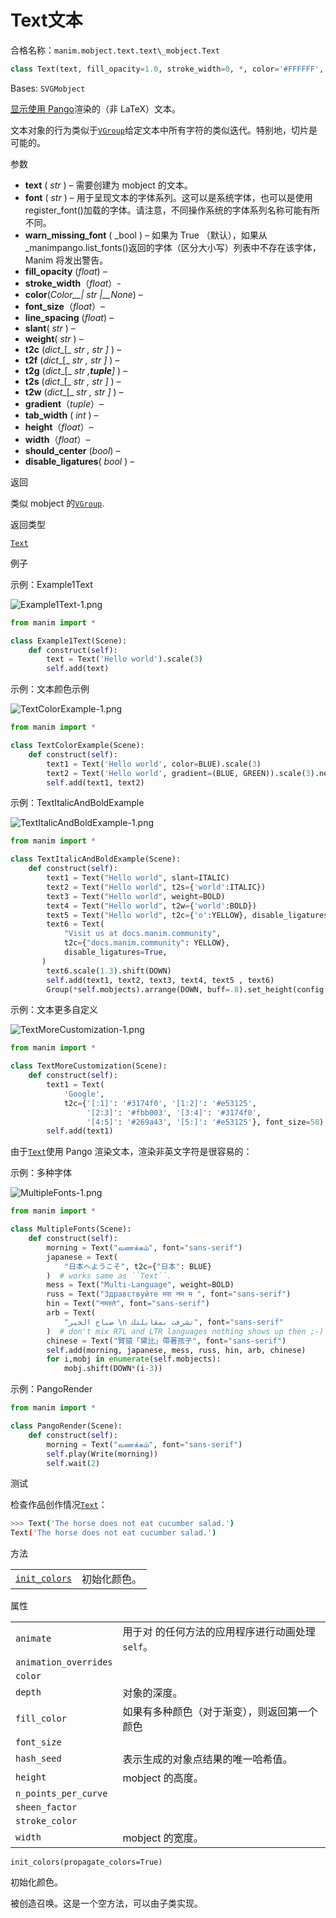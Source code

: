 # Text文本

合格名称：`manim.mobject.text.text\_mobject.Text`


```py
class Text(text, fill_opacity=1.0, stroke_width=0, *, color='#FFFFFF', font_size=48, line_spacing=- 1, font='', slant='NORMAL', weight='NORMAL', t2c=None, t2f=None, t2g=None, t2s=None, t2w=None, gradient=None, tab_width=4, warn_missing_font=True, height=None, width=None, should_center=True, disable_ligatures=False, **kwargs)
```

Bases: `SVGMobject`

[显示使用 Pango](https://pango.gnome.org/)渲染的（非 LaTeX）文本。

文本对象的行为类似于[`VGroup`]()给定文本中所有字符的类似迭代。特别地，切片是可能的。

参数

- **text** ( _str_ ) – 需要创建为 mobject 的文本。
- **font** ( _str_ ) – 用于呈现文本的字体系列。这可以是系统字体，也可以是使用 register_font()加载的字体。请注意，不同操作系统的字体系列名称可能有所不同。
- **warn_missing_font** ( \_bool ) – 如果为 True （默认），如果从\_manimpango.list_fonts()返回的字体（区分大小写）列表中不存在该字体，Manim 将发出警告。
- **fill_opacity** (_float_) –
- **stroke_width**（_float_）-
- **color**(_Color\_\_|_ _str_ _|\_\_None_) –
- **font_size**（_float_）–
- **line_spacing** (_float_) –
- **slant**( _str_ ) –
- **weight**( _str_ ) –
- **t2c** (_dict_\_\[_ _str_ _,_ _str_ _\]_ ) –
- **t2f** (_dict_\_\[_ _str_ _,_ _str_ _\]_ ) –
- **t2g** (_dict_\_\[_ _str_ _,**tuple**\]_ ) –
- **t2s** (_dict_\_\[_ _str_ _,_ _str_ _\]_ ) –
- **t2w** (_dict_\_\[_ _str_ _,_ _str_ _\]_ ) –
- **gradient**（_tuple_）–
- **tab_width** ( _int_ ) –
- **height**（_float_）–
- **width**（_float_）–
- **should_center** (_bool_) –
- **disable_ligatures**( _bool_ ) –

返回

类似 mobject 的[`VGroup`]().

返回类型

[`Text`]()

例子

示例：Example1Text

![Example1Text-1.png](../../static/Example1Text-1.png)

```py
from manim import *

class Example1Text(Scene):
    def construct(self):
        text = Text('Hello world').scale(3)
        self.add(text)
```


示例：文本颜色示例

![TextColorExample-1.png](../../static/TextColorExample-1.png)


```py
from manim import *

class TextColorExample(Scene):
    def construct(self):
        text1 = Text('Hello world', color=BLUE).scale(3)
        text2 = Text('Hello world', gradient=(BLUE, GREEN)).scale(3).next_to(text1, DOWN)
        self.add(text1, text2)
```


示例：TextItalicAndBoldExample 

![TextItalicAndBoldExample-1.png](../../static/TextItalicAndBoldExample-1.png)


```py
from manim import *

class TextItalicAndBoldExample(Scene):
    def construct(self):
        text1 = Text("Hello world", slant=ITALIC)
        text2 = Text("Hello world", t2s={'world':ITALIC})
        text3 = Text("Hello world", weight=BOLD)
        text4 = Text("Hello world", t2w={'world':BOLD})
        text5 = Text("Hello world", t2c={'o':YELLOW}, disable_ligatures=True)
        text6 = Text(
            "Visit us at docs.manim.community",
            t2c={"docs.manim.community": YELLOW},
            disable_ligatures=True,
       )
        text6.scale(1.3).shift(DOWN)
        self.add(text1, text2, text3, text4, text5 , text6)
        Group(*self.mobjects).arrange(DOWN, buff=.8).set_height(config.frame_height-LARGE_BUFF)
```


示例：文本更多自定义

![TextMoreCustomization-1.png](../../static/TextMoreCustomization-1.png)


```py
from manim import *

class TextMoreCustomization(Scene):
    def construct(self):
        text1 = Text(
            'Google',
            t2c={'[:1]': '#3174f0', '[1:2]': '#e53125',
                 '[2:3]': '#fbb003', '[3:4]': '#3174f0',
                 '[4:5]': '#269a43', '[5:]': '#e53125'}, font_size=58).scale(3)
        self.add(text1)
```


由于[`Text`]()使用 Pango 渲染文本，渲染非英文字符是很容易的：

示例：多种字体

![MultipleFonts-1.png](../../static/MultipleFonts-1.png)

```py
from manim import *

class MultipleFonts(Scene):
    def construct(self):
        morning = Text("வணக்கம்", font="sans-serif")
        japanese = Text(
            "日本へようこそ", t2c={"日本": BLUE}
        )  # works same as ``Text``.
        mess = Text("Multi-Language", weight=BOLD)
        russ = Text("Здравствуйте मस नम म ", font="sans-serif")
        hin = Text("नमस्ते", font="sans-serif")
        arb = Text(
            "صباح الخير \n تشرفت بمقابلتك", font="sans-serif"
        )  # don't mix RTL and LTR languages nothing shows up then ;-)
        chinese = Text("臂猿「黛比」帶著孩子", font="sans-serif")
        self.add(morning, japanese, mess, russ, hin, arb, chinese)
        for i,mobj in enumerate(self.mobjects):
            mobj.shift(DOWN*(i-3))
```


示例：PangoRender 


```py
from manim import *

class PangoRender(Scene):
    def construct(self):
        morning = Text("வணக்கம்", font="sans-serif")
        self.play(Write(morning))
        self.wait(2)
```


测试

检查作品创作情况[`Text`]()：


```sh
>>> Text('The horse does not eat cucumber salad.')
Text('The horse does not eat cucumber salad.')
```


方法

|||
|-|-|
[`init_colors`]()|初始化颜色。


属性

|||
|-|-|
`animate`|用于对 的任何方法的应用程序进行动画处理`self`。
`animation_overrides`|
`color`|
`depth`|对象的深度。
`fill_color`|如果有多种颜色（对于渐变），则返回第一个颜色
`font_size`|
`hash_seed`|表示生成的对象点结果的唯一哈希值。
`height`|mobject 的高度。
`n_points_per_curve`|
`sheen_factor`|
`stroke_color`|
`width`|mobject 的宽度。


`init_colors(propagate_colors=True)`

初始化颜色。

被创造召唤。这是一个空方法，可以由子类实现。
